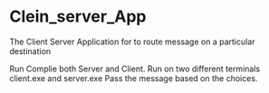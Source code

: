 # Clein_server_App
The Client Server Application for to route message on a particular destination

Run Complie both Server and Client.
Run on two different terminals client.exe and server.exe
Pass the message based on the choices.
